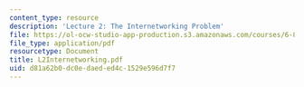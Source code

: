 ```yaml
---
content_type: resource
description: 'Lecture 2: The Internetworking Problem'
file: https://ol-ocw-studio-app-production.s3.amazonaws.com/courses/6-829-computer-networks-fall-2002/d81a62b0dc0edaeded4c1529e596d7f7_L2Internetworking.pdf
file_type: application/pdf
resourcetype: Document
title: L2Internetworking.pdf
uid: d81a62b0-dc0e-daed-ed4c-1529e596d7f7
---
```

